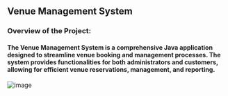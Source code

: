 ## Venue Management System 
### Overview of the Project:
#### The Venue Management System is a comprehensive Java application designed to streamline venue booking and management processes. The system provides functionalities for both administrators and customers, allowing for efficient venue reservations, management, and reporting.

![image](https://github.com/user-attachments/assets/1cc14ad4-1c75-499b-bdf3-8830677bdb82)

